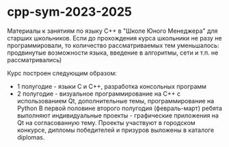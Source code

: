 # cpp-sym-2023-2025
Материалы к занятиям по языку C++ в "Школе Юного Менеджера" для старших школьников.
Если до прохождения курса школьники не разу не программировали, то количество рассматриваемых тем уменьшалось: продвинутые возможности языка, введение в алгоритмы, сети и т.п. не рассматривались)

Курс построен следующим образом:
- 1 полугодие - языки C и C++, разработка консольных программ
- 2 полугодие - визуальное программирование на C++ с использованием Qt, дополнительные темы, программирование на Python
В первой половине второго полугодия (февраль-март) ребята выполняют индивидуальные проекты - графические приложения на Qt на согласованную тему. Проекты участвуют в городском конкурсе, дипломы победителей и призуров выложены в каталоге diplomas.
